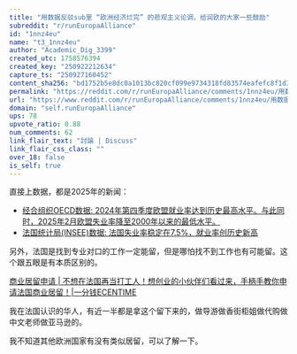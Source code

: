 ```yaml
---
title: "用数据反驳sub里 “欧洲经济烂完” 的悲观主义论调，给润欧的大家一些鼓励"
subreddit: "r/runEuropaAlliance"
id: "1nnz4eu"
name: "t3_1nnz4eu"
author: "Academic_Dig_3399"
created_utc: 1758576394
created_key: "250922212634"
capture_ts: "250927160452"
content_sha256: "bd1752b5e8dc0a1013bc820cf099e9734318fd83574eafefc8f1d31874ff5376"
permalink: "https://reddit.com/r/runEuropaAlliance/comments/1nnz4eu/用数据反驳sub里_欧洲经济烂完_的悲观主义论调给润欧的大家一些鼓励/"
url: "https://www.reddit.com/r/runEuropaAlliance/comments/1nnz4eu/用数据反驳sub里_欧洲经济烂完_的悲观主义论调给润欧的大家一些鼓励/"
domain: "self.runEuropaAlliance"
ups: 78
upvote_ratio: 0.88
num_comments: 62
link_flair_text: "討論 | Discuss"
link_flair_css_class: ""
over_18: false
is_self: true
---
```


直接上数据，都是2025年的新闻：

- [经合组织OECD数据:
  2024年第四季度欧盟就业率达到历史最高水平。与此同时，2025年2月欧盟失业率降至2000年以来的最低水平。](https://www.eccu.fr/news/%E6%AC%A7%E7%9B%9F%E7%9A%84%E5%B0%B1%E4%B8%9A%E7%8E%87%E5%9C%A82024%E5%B9%B4%E5%BA%95%E8%BE%BE%E5%88%B0%E6%9C%80%E9%AB%98%E6%B0%B4%E5%B9%B3/)
- [法国统计局(INSEE)数据:
  法国失业率稳定在7.5%，就业率创历史新高](https://www.001france.com/tech/tech2719633815.html)

另外，法国是找到专业对口的工作一定能留，但是哪怕找不到工作也有可能留。这个跟五眼是有本质区别的。

[商业居留申请 \|
不想在法国再当打工人！想创业的小伙伴们看过来，手柄手教你申请法国商业居留！\|一分钱ECENTIME](https://www.ecentime.com/article/ecentime-titre-de-sejour-commercant)

我在法国认识的华人，有近一半都是拿这个留下来的，做导游做香街柜姐做代购做中文老师做亚马逊的。

我不知道其他欧洲国家有没有类似居留，可以了解一下。
